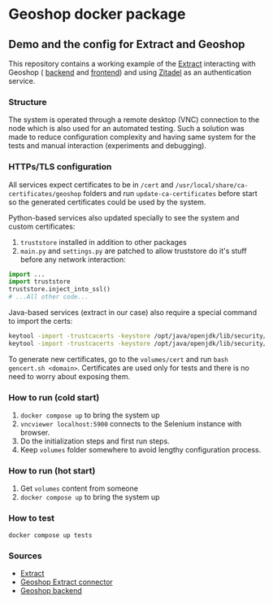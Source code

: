 Geoshop docker package
=====

## Demo and the config for Extract and Geoshop

This repository contains a working example of the
[Extract](https://github.com/asit-asso/extract/) interacting with Geoshop (
[backend](https://github.com/camptocamp/geoshop-back/) and [frontend](https://github.com/camptocamp/geoshop-front/)) and
using [Zitadel](https://github.com/zitadel) as an authentication service.

### Structure
The system is operated through a remote desktop (VNC) connection to the node which is also used for
an automated testing. Such a solution was made to reduce configuration complexity and having same
system for the tests and manual interaction (experiments and debugging).

### HTTPs/TLS configuration
All services expect certificates to be in ```/cert``` and ```/usr/local/share/ca-certificates/geoshop``` folders and run ```update-ca-certificates``` before start so
the generated certificates could be used by the system.

Python-based services also updated specially to see the system and custom certificates:
1. ```truststore``` installed in addition to other packages
2. ```main.py``` and ```settings.py``` are patched to allow truststore do it's stuff before any network interaction:
```python
import ...
import truststore
truststore.inject_into_ssl()
# ...All other code...
```

Java-based services (extract in our case) also require a special command to import the certs:
```bash
keytool -import -trustcacerts -keystore /opt/java/openjdk/lib/security/cacerts -storepass changeit -noprompt -alias geoshop-back -file /cert/geoshop-back.crt
keytool -import -trustcacerts -keystore /opt/java/openjdk/lib/security/cacerts -storepass changeit -noprompt -alias geoshop-front -file /cert/geoshop-back.crt
```

To generate new certificates, go to the ```volumes/cert``` and run ```bash gencert.sh <domain>```.  Certificates are used only for tests and there is no need to worry about exposing them.

### How to run (cold start)
1. ```docker compose up``` to bring the system up
2. ```vncviewer localhost:5900``` connects to the Selenium instance with browser.
3. Do the initialization steps and first run steps.
4. Keep ```volumes``` folder somewhere to avoid lengthy configuration process.

### How to run (hot start)
1. Get ```volumes``` content from someone
2. ```docker compose up``` to bring the system up

### How to test

```docker compose up tests```

### Sources
* [Extract](https://github.com/asit-asso/extract)
* [Geoshop Extract connector](https://github.com/sitn/sitn_geoshop_connector)
* [Geoshop backend](https://github.com/camptocamp/geoshop-back/)
